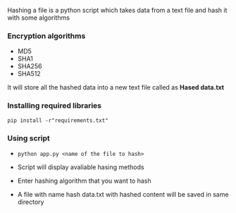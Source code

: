 Hashing a file is a python script which takes data from a text file and hash it with some algorithms

### Encryption algorithms
* MD5
* SHA1
* SHA256
* SHA512


It will store all the hashed data into a new text file called as **Hased data.txt**

### Installing required libraries

`` pip install -r"requirements.txt" ``


### Using script 

* `` python app.py <name of the file to hash> ``

* Script will display avaliable hasing methods

* Enter hashing algorithm that you want to hash

* A file with name hash data.txt with hashed content will be saved in same directory 
